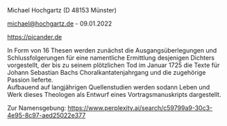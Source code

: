 <head>
<meta name="google-site-verification" content="vkqscMFNUZttIo1NwseeHUJRUa-fM3L_F4nSQ9upQaQ" />
  </head>
Michael Hochgartz (D 48153 Münster)  

michael@hochgartz.de - 09.01.2022  

https://picander.de

In Form von 16 Thesen werden zunächst die Ausgangsüberlegungen und Schlussfolgerungen für eine namentliche Ermittlung desjenigen Dichters vorgestellt, der bis zu seinem plötzlichen Tod im Januar 1725 die Texte für Johann Sebastian Bachs Choralkantatenjahrgang und die zugehörige Passion lieferte.  
Aufbauend auf langjährigen Quellenstudien werden sodann Leben und Werk dieses Theologen als Entwurf eines Vortragsmanuskripts dargestellt.  

Zur Namensgebung: https://www.perplexity.ai/search/c59799a9-30c3-4e95-8c97-aed25022e377  